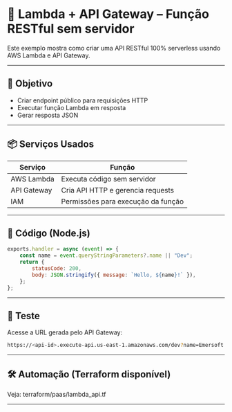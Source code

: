 # 🧩 Lambda + API Gateway – Função RESTful sem servidor

Este exemplo mostra como criar uma API RESTful 100% serverless usando AWS Lambda e API Gateway.

---

## 🎯 Objetivo

- Criar endpoint público para requisições HTTP
- Executar função Lambda em resposta
- Gerar resposta JSON

---

## 📦 Serviços Usados

| Serviço         | Função                              |
|----------------|--------------------------------------|
| AWS Lambda      | Executa código sem servidor         |
| API Gateway     | Cria API HTTP e gerencia requests   |
| IAM             | Permissões para execução da função  |

---

## 📜 Código (Node.js)

```js
exports.handler = async (event) => {
    const name = event.queryStringParameters?.name || "Dev";
    return {
        statusCode: 200,
        body: JSON.stringify({ message: `Hello, ${name}!` }),
    };
};
```
---

## 🧪 Teste

Acesse a URL gerada pelo API Gateway:
```bash
https://<api-id>.execute-api.us-east-1.amazonaws.com/dev?name=Emersoft
```
---

## 🛠️ Automação (Terraform disponível)

Veja: terraform/paas/lambda_api.tf

---
